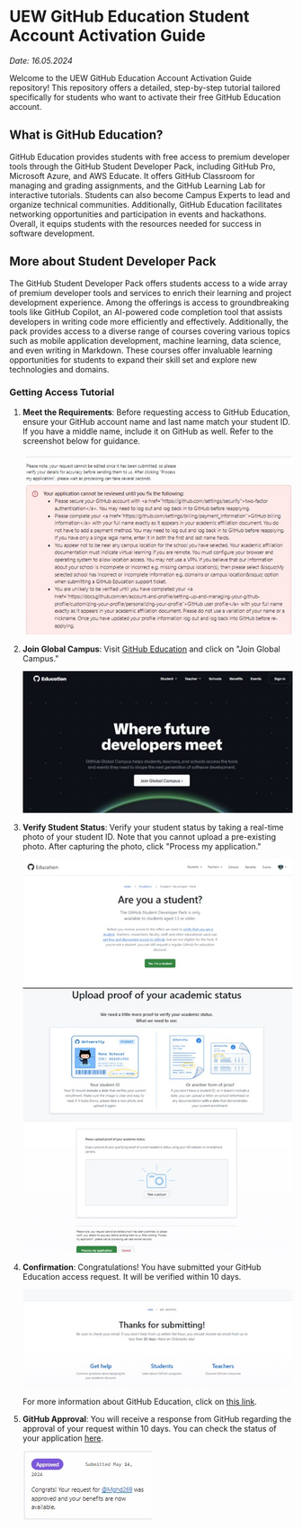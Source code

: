 # UEW GitHub Education Student Account Activation Guide
*Date: 16.05.2024*

Welcome to the UEW GitHub Education Account Activation Guide repository! This repository offers a detailed, step-by-step tutorial tailored specifically for students who want to activate their free GitHub Education account.

## What is GitHub Education?

GitHub Education provides students with free access to premium developer tools through the GitHub Student Developer Pack, including GitHub Pro, Microsoft Azure, and AWS Educate. It offers GitHub Classroom for managing and grading assignments, and the GitHub Learning Lab for interactive tutorials. Students can also become Campus Experts to lead and organize technical communities. Additionally, GitHub Education facilitates networking opportunities and participation in events and hackathons. Overall, it equips students with the resources needed for success in software development.

## More about Student Developer Pack

The GitHub Student Developer Pack offers students access to a wide array of premium developer tools and services to enrich their learning and project development experience. Among the offerings is access to groundbreaking tools like GitHub Copilot, an AI-powered code completion tool that assists developers in writing code more efficiently and effectively.
Additionally, the pack provides access to a diverse range of courses covering various topics such as mobile application development, machine learning, data science, and even writing in Markdown. These courses offer invaluable learning opportunities for students to expand their skill set and explore new technologies and domains.

### Getting Access Tutorial

1. **Meet the Requirements**: Before requesting access to GitHub Education, ensure your GitHub account name and last name match your student ID. If you have a middle name, include it on GitHub as well. Refer to the screenshot below for guidance.

   ![Requirements](https://github.com/wait-wro/uew-github-education-how-to/blob/main/Pictures/Pic4.jpg)

2. **Join Global Campus**: Visit [GitHub Education](https://github.com/edu) and click on "Join Global Campus."

   ![Global Campus](https://github.com/wait-wro/uew-github-education-how-to/blob/main/Pictures/Pic1.jpg)

3. **Verify Student Status**: Verify your student status by taking a real-time photo of your student ID. Note that you cannot upload a pre-existing photo. After capturing the photo, click "Process my application."

   ![Are you a student?](https://github.com/wait-wro/uew-github-education-how-to/blob/main/Pictures/Pic2.jpg)
   ![Student ID pic](https://github.com/wait-wro/uew-github-education-how-to/blob/main/Pictures/Pic3.jpg)

4. **Confirmation**: Congratulations! You have submitted your GitHub Education access request. It will be verified within 10 days.

   ![Thanks for submitting!](https://github.com/wait-wro/uew-github-education-how-to/blob/main/Pictures/Pic5.jpg)

   For more information about GitHub Education, click on [this link](https://education.github.com/students).

5. **GitHub Approval**: You will receive a response from GitHub regarding the approval of your request within 10 days. You can check the status of your application [here](https://education.github.com/discount_requests/application).

   ![Request approved!](https://github.com/wait-wro/uew-github-education-how-to/blob/main/Pictures/Pic6.jpg)